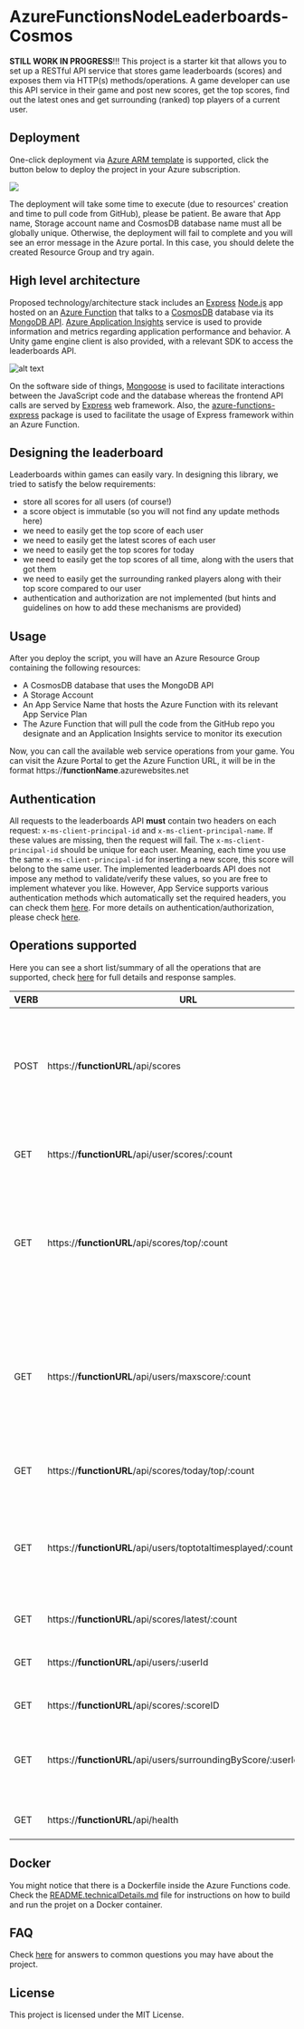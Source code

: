 # AzureFunctionsNodeLeaderboards-Cosmos

**STILL WORK IN PROGRESS**!!! This project is a starter kit that allows you to set up a RESTful API service that stores game leaderboards (scores) and exposes them via HTTP(s) methods/operations. A game developer can use this API service in their game and post new scores, get the top scores, find out the latest ones  and get surrounding (ranked) top players of a current user. 
## Deployment

One-click deployment via [Azure ARM template](https://docs.microsoft.com/en-us/azure/azure-resource-manager/resource-group-authoring-templates) is supported, click the button below to deploy the project in your Azure subscription.

<a href="https://portal.azure.com/#create/Microsoft.Template/uri/https%3A%2F%2Fraw.githubusercontent.com%2Fdgkanatsios%2FAzureFunctionsNodeLeaderboard%2Fmaster%2Fazuredeploy.json" target="_blank"><img src="http://azuredeploy.net/deploybutton.png"/></a>

The deployment will take some time to execute (due to resources' creation and time to pull code from GitHub), please be patient.
Be aware that App name, Storage account name and CosmosDB database name must all be globally unique. Otherwise, the deployment will fail to complete and you will see an error message in the Azure portal. In this case, you should delete the created Resource Group and try again.

## High level architecture

Proposed technology/architecture stack includes an [Express](https://expressjs.com/) [Node.js](https://nodejs.org/) app hosted on an [Azure Function](https://azure.microsoft.com/en-us/services/functions/) that talks to a [CosmosDB](https://azure.microsoft.com/en-us/services/cosmos-db/) database via its [MongoDB API]((https://docs.microsoft.com/en-us/azure/cosmos-db/mongodb-introduction)). [Azure Application Insights](https://azure.microsoft.com/en-us/services/application-insights/) service is used to provide information and metrics regarding application performance and behavior. A Unity game engine client is also provided, with a relevant SDK to access the leaderboards API.

![alt text](https://github.com/dgkanatsios/AzureFunctionsNodeLeaderboards-Cosmos/blob/master/media/functions.JPG?raw=true "Reference architecture")

On the software side of things, [Mongoose](http://mongoosejs.com) is used to facilitate interactions between the JavaScript code and the database whereas the frontend API calls are served by [Express](https://expressjs.com/) web framework. Also, the [azure-functions-express](https://github.com/yvele/azure-function-express) package is used to facilitate the usage of Express framework within an Azure Function.

## Designing the leaderboard

Leaderboards within games can easily vary. In designing this library, we tried to satisfy the below requirements:

- store all scores for all users (of course!)
- a score object is immutable (so you will not find any update methods here)
- we need to easily get the top score of each user
- we need to easily get the latest scores of each user
- we need to easily get the top scores for today
- we need to easily get the top scores of all time, along with the users that got them
- we need to easily get the surrounding ranked players along with their top score compared to our user
- authentication and authorization are not implemented (but hints and guidelines on how to add these mechanisms are provided)

## Usage
After you deploy the script, you will have an Azure Resource Group containing the following resources:

- A CosmosDB database that uses the MongoDB API
- A Storage Account
- An App Service Name that hosts the Azure Function with its relevant App Service Plan
- The Azure Function that will pull the code from the GitHub repo you designate and an Application Insights service to monitor its execution

Now, you can call the available web service operations from your game. You can visit the Azure Portal to get the Azure Function URL, it will be in the format https://**functionName**.azurewebsites.net

## Authentication
All requests to the leaderboards API **must** contain two headers on each request: `x-ms-client-principal-id` and `x-ms-client-principal-name`. If these values are missing, then the request will fail. The `x-ms-client-principal-id` should be unique for each user. Meaning, each time you use the same `x-ms-client-principal-id` for inserting a new score, this score will belong to the same user. The implemented leaderboards API does not impose any method to validate/verify these values, so you are free to implement whatever you like. However, App Service supports various authentication methods which automatically set the required headers, you can check them [here](https://docs.microsoft.com/en-us/azure/app-service/app-service-authentication-overview). For more details on authentication/authorization, please check [here](README.technicalDetails.md).

## Operations supported

Here you can see a short list/summary of all the operations that are supported, check [here](README.technicalDetails.md) for full details and response samples.

| VERB | URL | Description | 
| --- | --- | --- |
| POST | https://**functionURL**/api/scores | Creates a new score. Post body has the format { "value":Integer value of the score }. Returns the updated user details. |
| GET | https://**functionURL**/api/user/scores/:count | Gets the top 'count' scores for logged in user sorted by score value |
| GET | https://**functionURL**/api/scores/top/:count | Gets top scores achieved in the game by all users, in descending order. This can include more than one score per user |
| GET | https://**functionURL**/api/users/maxscore/:count | Gets all the max scores achieved in the game by all users, in descending order. Practically this includes the max score per user in descending order |
| GET | https://**functionURL**/api/scores/today/top/:count | Gets the top 'count' scores for today|
| GET | https://**functionURL**/api/users/toptotaltimesplayed/:count | Gets the top 'count' users for all time in regards to the times they have played (i.e. number of times they have posted a new score).|
| GET | https://**functionURL**/api/scores/latest/:count | Gets the latest 'count' scores |
| GET | https://**functionURL**/api/users/:userId | Gets a specific user's details, including top score and latest scores | 
| GET | https://**functionURL**/api/scores/:scoreID | Gets a specific score |
| GET | https://**functionURL**/api/users/surroundingByScore/:userId/:count | Gets the surrounding users of the requested one, ordered by their max score |
| GET | https://**functionURL**/api/health | Gets the application's health |

## Docker
You might notice that there is a Dockerfile inside the Azure Functions code. Check the [README.technicalDetails.md](README.technicalDetails.md) file for instructions on how to build and run the projet on a Docker container.

## FAQ 
Check [here](README.faq.md) for answers to common questions you may have about the project.

## License
This project is licensed under the MIT License.